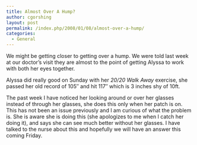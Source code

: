 ```yaml
---
title: Almost Over A Hump?
author: cgorshing
layout: post
permalink: /index.php/2008/01/08/almost-over-a-hump/
categories:
  - General
---
```

We might be getting closer to getting over a hump. We were told last week at our doctor&#8217;s visit they are almost to the point of getting Alyssa to work with both her eyes together.

Alyssa did really good on Sunday with her *20/20 Walk Away* exercise, she passed her old record of 105&#8243; and hit 117&#8243; which is 3 inches shy of 10ft.

The past week I have noticed her looking around or over her glasses instead of through her glasses, she does this only when her patch is on. This has not been an issue previously and I am curious of what the problem is. She is aware she is doing this (she apologizes to me when I catch her doing it), and says she can see much better without her glasses. I have talked to the nurse about this and hopefully we will have an answer this coming Friday.